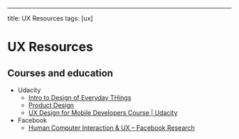 ---
title: UX Resources
tags: [ux]

# UX Resources



## Courses and education

* Udacity
  * [Intro to Design of Everyday THings](https://www.udacity.com/course/intro-to-the-design-of-everyday-things--design101)
  * [Product Design](https://www.udacity.com/course/product-design--ud509)
  * [UX Design for Mobile Developers Course | Udacity](https://www.udacity.com/course/ux-design-for-mobile-developers--ud849)
* Facebook
  * [Human Computer Interaction & UX – Facebook Research](https://research.fb.com/category/human-computer-interaction-and-ux/)
  